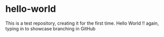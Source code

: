# hello-world
This is a test repository, creating it for the first time. Hello World !!
again, typing in to showcase branching in GitHub
